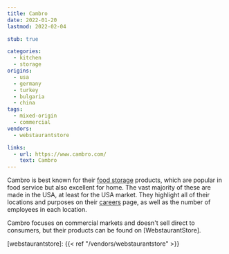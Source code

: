 ```yaml
---
title: Cambro
date: 2022-01-20
lastmod: 2022-02-04

stub: true

categories:
  - kitchen
  - storage
origins:
  - usa
  - germany
  - turkey
  - bulgaria
  - china
tags:
  - mixed-origin
  - commercial
vendors:
  - webstaurantstore

links:
  - url: https://www.cambro.com/
    text: Cambro
---
```


Cambro is best known for their [food storage] products, which are popular in
food service but also excellent for home. The vast majority of these are made in
the USA, at least for the USA market. They highlight all of their locations and
purposes on their [careers][] page, as well as the number of employees in each
location.

[careers]: https://www.cambro.com/careers/

Cambro focuses on commercial markets and doesn't sell direct to consumers, but
their products can be found on [WebstaurantStore].

[food storage]: https://www.cambro.com/products/food-storage
[webstaurantstore]: {{< ref "/vendors/webstaurantstore" >}}
